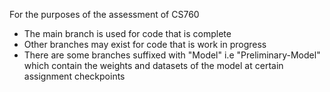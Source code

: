 For the purposes of the assessment of CS760
- The main branch is used for code that is complete
- Other branches may exist for code that is work in progress
- There are some branches suffixed with "Model" i.e "Preliminary-Model" which contain the weights and datasets of the model at certain assignment checkpoints
